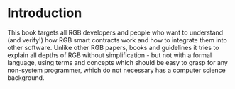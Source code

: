 # Introduction

This book targets all RGB developers and people who want to understand (and verify!) how RGB smart contracts work and how to integrate them into other software. Unlike other RGB papers, books and guidelines it tries to explain all depths of RGB without simplification - but not with a formal language, using terms and concepts which should be easy to grasp for any non-system programmer, which do not necessary has a computer science background.
